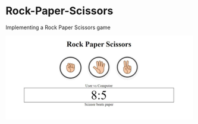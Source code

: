 # Rock-Paper-Scissors
Implementing a Rock Paper Scissors game


![alt text](https://github.com/stefana24/Rock-Paper-Scissors/blob/master/result.jpg?raw=true)
